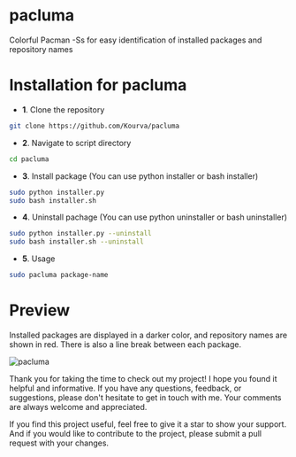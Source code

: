 # pacluma
Colorful Pacman -Ss for easy identification of installed packages and repository names

# Installation for pacluma
+ **1**. Clone the repository
```bash
git clone https://github.com/Kourva/pacluma
```
+ **2**. Navigate to script directory
```bash
cd pacluma
```
+ **3**. Install package (You can use python installer or bash installer)
```bash
sudo python installer.py
sudo bash installer.sh
```
+ **4**. Uninstall pachage (You can use python uninstaller or bash uninstaller)
```bash
sudo python installer.py --uninstall
sudo bash installer.sh --uninstall
```
+ **5**. Usage
```bash
sudo pacluma package-name
```

# Preview
Installed packages are displayed in a darker color, and repository names are shown in red. There is also a line break between each package.
<br>

![pacluma](https://github.com/Kourva/pacluma/assets/118578799/61e79205-c41a-4793-b7ad-2272defca3b7)

Thank you for taking the time to check out my project! I hope you found it helpful and informative. If you have any questions, feedback, or suggestions, please don't hesitate to get in touch with me. Your comments are always welcome and appreciated.

If you find this project useful, feel free to give it a star to show your support. And if you would like to contribute to the project, please submit a pull request with your changes.
